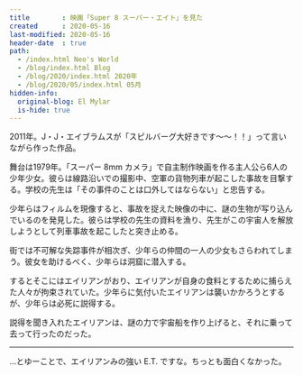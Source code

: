 ```yaml
---
title        : 映画「Super 8 スーパー・エイト」を見た
created      : 2020-05-16
last-modified: 2020-05-16
header-date  : true
path:
  - /index.html Neo's World
  - /blog/index.html Blog
  - /blog/2020/index.html 2020年
  - /blog/2020/05/index.html 05月
hidden-info:
  original-blog: El Mylar
  is-hide: true
---
```


2011年。J・J・エイブラムスが「スピルバーグ大好きです〜〜！！」って言いながら作った作品。

舞台は1979年。「スーパー 8mm カメラ」で自主制作映画を作る主人公ら6人の少年少女。彼らは線路沿いでの撮影中、空軍の貨物列車が起こした事故を目撃する。学校の先生は「その事件のことは口外してはならない」と忠告する。

少年らはフィルムを現像すると、事故を捉えた映像の中に、謎の生物が写り込んでいるのを発見した。彼らは学校の先生の資料を漁り、先生がこの宇宙人を解放しようとして列車事故を起こしたと突き止める。

街では不可解な失踪事件が相次ぎ、少年らの仲間の一人の少女もさらわれてしまう。彼女を助けるべく、少年らは洞窟に潜入する。

するとそこにはエイリアンがおり、エイリアンが自身の食料とするために捕らえた人々が拘束されていた。少年らに気付いたエイリアンは襲いかかろうとするが、少年らは必死に説得する。

説得を聞き入れたエイリアンは、謎の力で宇宙船を作り上げると、それに乗って去って行ったのだった。

---

…とゆーことで、エイリアンみの強い E.T. ですな。ちっとも面白くなかった。
